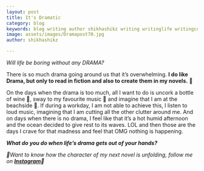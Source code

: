 ```yaml
---
layout: post
title: It's Dramatic
category: blog
keywords: blog writing author shikhashikz writing writinglife writingcommunity dailyblogpost dailyblogpostchallenge life experiences 
image: assets/images/Dramapost70.jpg
author: shikhashikz

---
```

*Will life be boring without any DRAMA?*

There is so much drama going around us that it’s overwhelming. **I do like Drama, but only to read in fiction and also to create them in my novels.** 📖

On the days when the drama is too much, all I want to do is uncork a bottle of wine 🍷, sway to my favourite music 🎵 and imagine that I am at the beachside 🌊. If during a workday, I am not able to achieve this, I listen to loud music, imagining that I am cutting all the other clutter around me. And on days when there is no drama, I feel like that it’s a hot humid afternoon and the ocean decided to give rest to its waves. LOL and then those are the days I crave for that madness and feel that OMG nothing is happening.

***What do you do when life’s drama gets out of your hands?***

*🎺Want to know how the character of my next novel is unfolding, follow me on **[Instagram](https://www.instagram.com/novelistinaction/)**🎺*
